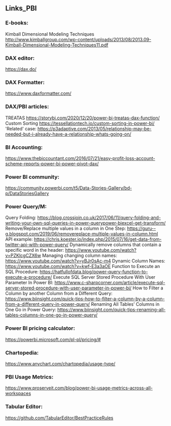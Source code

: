 ## Links_PBI

### E-books:
Kimball Dimensional Modeling Techniques http://www.kimballgroup.com/wp-content/uploads/2013/08/2013.09-Kimball-Dimensional-Modeling-Techniques11.pdf

### DAX editor:
https://dax.do/

### DAX Formatter:
https://www.daxformatter.com/

### DAX/PBI articles:
TREATAS https://storybi.com/2020/12/20/power-bi-treatas-dax-function/
Custom Sorting https://tessellationtech.io/custom-sorting-in-power-bi/
'Related' case: https://p3adaptive.com/2013/05/relationship-may-be-needed-but-i-already-have-a-relationship-whats-going-on/

### BI Accounting:
https://www.thebiccountant.com/2016/07/21/easy-profit-loss-account-scheme-reports-power-bi-power-pivot-dax/

### Power BI community:
https://community.powerbi.com/t5/Data-Stories-Gallery/bd-p/DataStoriesGallery

### Power Query/M:
Query Folding: https://blog.crossjoin.co.uk/2017/06/11/query-folding-and-writing-your-own-sql-queries-in-power-querypower-biexcel-get-transform/
Remove/Replace multiple values in a column in One Step: https://guru--g.blogspot.com/2019/06/removereplace-multiple-values-in-column.html
API example: https://chris.koester.io/index.php/2015/07/16/get-data-from-twitter-api-with-power-query/
Dynamically remove columns that contain a specific word in the header: https://www.youtube.com/watch?v=PZKlcgCZX6w
Managing changing column names: https://www.youtube.com/watch?v=yBJr0sAc-m4
Dynamic Column Names: https://www.youtube.com/watch?v=kwf-E3a3aOE
Function to Execute an SQL Procedure: https://hatfullofdata.blog/power-query-function-to-execute-a-procedure/
Execute SQL Server Stored Procedure With User Parameter In Power BI: https://www.c-sharpcorner.com/article/execute-sql-server-stored-procedure-with-user-parameter-in-power-bi/
How to Filter a Column by another Column from a Different Query: https://www.biinsight.com/quick-tips-how-to-filter-a-column-by-a-column-from-a-different-query-in-power-query/
Renaming All Tables’ Columns in One Go in Power Query: https://www.biinsight.com/quick-tips-renaming-all-tables-columns-in-one-go-in-power-query/

### Power BI pricing calculator:
https://powerbi.microsoft.com/pl-pl/pricing/#

### Chartopedia:
https://www.anychart.com/chartopedia/usage-type/

### PBI Usage Metrics:
https://www.proserveit.com/blog/power-bi-usage-metrics-across-all-workspaces

### Tabular Editor:
https://github.com/TabularEditor/BestPracticeRules



